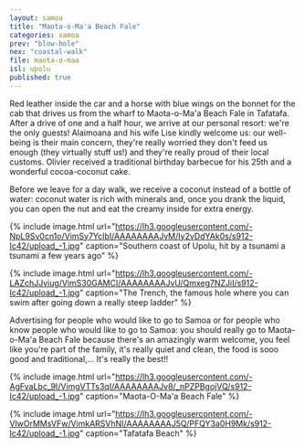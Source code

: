 ```yaml
---
layout: samoa
title: "Maota-o-Ma'a Beach Fale"
categories: samoa
prev: "blow-hole"
nex: "coastal-walk"
file: maota-o-maa
isl: upolu
published: true
---
```


Red leather inside the car and a horse with blue wings on the bonnet for the cab that drives us from the wharf to Maota-o-Ma'a Beach Fale in Tafatafa. After a drive of one and a half hour, we arrive at our personal resort: we're the only guests! Alaimoana and his wife Lise kindly welcome us: our well-being is their main concern, they're really worried they don't feed us enough (they virtually stuff us!) and they're really proud of their local customs. Olivier received a traditional birthday barbecue for his 25th and a wonderful cocoa-coconut cake. 

Before we leave for a day walk, we receive a coconut instead of a bottle of water: coconut water is rich with minerals and, once you drank the liquid, you can open the nut and eat the creamy inside for extra energy.

{% include image.html url="https://lh3.googleusercontent.com/-NpL9Sv0cn1o/VimSy7YclbI/AAAAAAAAJvM/Iy2vDdYAk0s/s912-Ic42/upload_-1.jpg" caption="Southern coast of Upolu, hit by a tsunami a tsunami a few years ago" %}

{% include image.html url="https://lh3.googleusercontent.com/-LAZchJJviug/VimS30GAMCI/AAAAAAAAJvU/Qmxeg7NZJiI/s912-Ic42/upload_-1.jpg" caption="The Trench, the famous hole where you can swim after going down a really steep ladder" %}

Advertising for people who would like to go to Samoa or for people who know people who would like to go to Samoa: you should really go to Maota-o-Ma'a Beach Fale because there's an amazingly warm welcome, you feel like you're part of the family, it's really quiet and clean, the food is sooo good and traditional,... It's really the best!!

{% include image.html url="https://lh3.googleusercontent.com/-AgFvaLbc_9I/VimgVTTs3qI/AAAAAAAAJv8/_nPZPBgojVQ/s912-Ic42/upload_-1.jpg" caption="Maota-O-Ma'a Beach Fale" %}

{% include image.html url="https://lh3.googleusercontent.com/-VlwOrMMsVFw/VimkARSVhNI/AAAAAAAAJ5Q/PFQY3a0H9Mk/s912-Ic42/upload_-1.jpg" caption="Tafatafa Beach" %}